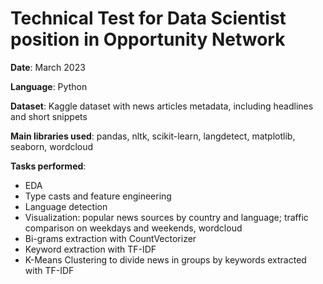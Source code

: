 # Technical Test for Data Scientist position in Opportunity Network

**Date**: March 2023

**Language**: Python

**Dataset**: Kaggle dataset with news articles metadata, including headlines and short snippets

**Main libraries used**: pandas, nltk, scikit-learn, langdetect, matplotlib, seaborn, wordcloud

**Tasks performed**:
- EDA
- Type casts and feature engineering
- Language detection
- Visualization: popular news sources by country and language; traffic comparison on weekdays and weekends, wordcloud
- Bi-grams extraction with CountVectorizer
- Keyword extraction with TF-IDF
- K-Means Clustering to divide news in groups by keywords extracted with TF-IDF
